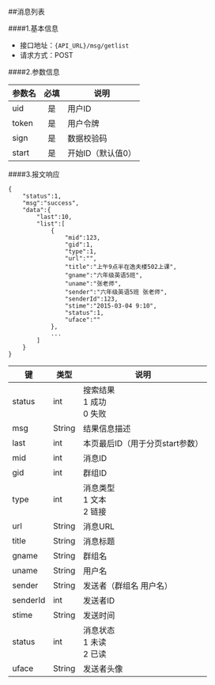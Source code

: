 ##消息列表

####1.基本信息
- 接口地址：`{API_URL}/msg/getlist`
- 请求方式：POST

####2.参数信息  

| 参数名    | 必填      | 说明      |
| -------   |:-------:  |-----------|
| uid       | 是        | 用户ID    |
| token     | 是        | 用户令牌  |
| sign      | 是        | 数据校验码|
| start     | 是        | 开始ID（默认值0）    |

####3.报文响应

```
{
	"status":1,
	"msg":"success",
	"data":{
		"last":10,
		"list":[
			{
				"mid":123,
				"gid":1,
				"type":1,
				"url":"",
				"title":"上午9点半在逸夫楼502上课",
				"gname":"六年级英语5班",
				"uname":"张老师",
				"sender":"六年级英语5班 张老师",
				"senderId":123,
				"stime":"2015-03-04 9:10",
				"status":1,
				"uface":""
			},
			...
		]
	}
}
```

|键      |类型  |说明  |
|--------|------|------|
|status  |int   |搜索结果<br>1 成功<br>0 失败|
|msg     |String|结果信息描述|
|last    |int   |本页最后ID（用于分页start参数）|
|mid     |int   |消息ID|
|gid     |int   |群组ID|
|type    |int   |消息类型<br>1 文本<br>2 链接|
|url     |String|消息URL|
|title   |String|消息标题|
|gname   |String|群组名|
|uname   |String|用户名|
|sender  |String|发送者（群组名 用户名）|
|senderId|int|发送者ID|
|stime   |String|发送时间|
|status  |int   |消息状态<br>1 未读<br>2 已读|
|uface   |String|发送者头像|
